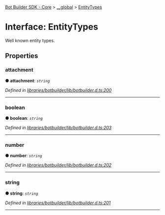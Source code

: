 [Bot Builder SDK - Core](../README.md) > [__global](../modules/botbuilder.__global.md) > [EntityTypes](../interfaces/botbuilder.__global.entitytypes.md)



# Interface: EntityTypes


Well known entity types.


## Properties
<a id="attachment"></a>

###  attachment

**●  attachment**:  *`string`* 

*Defined in [libraries/botbuilder/lib/botbuilder.d.ts:200](https://github.com/Microsoft/botbuilder-js/blob/6102823/libraries/botbuilder/lib/botbuilder.d.ts#L200)*





___

<a id="boolean"></a>

###  boolean

**●  boolean**:  *`string`* 

*Defined in [libraries/botbuilder/lib/botbuilder.d.ts:203](https://github.com/Microsoft/botbuilder-js/blob/6102823/libraries/botbuilder/lib/botbuilder.d.ts#L203)*





___

<a id="number"></a>

###  number

**●  number**:  *`string`* 

*Defined in [libraries/botbuilder/lib/botbuilder.d.ts:202](https://github.com/Microsoft/botbuilder-js/blob/6102823/libraries/botbuilder/lib/botbuilder.d.ts#L202)*





___

<a id="string"></a>

###  string

**●  string**:  *`string`* 

*Defined in [libraries/botbuilder/lib/botbuilder.d.ts:201](https://github.com/Microsoft/botbuilder-js/blob/6102823/libraries/botbuilder/lib/botbuilder.d.ts#L201)*





___


